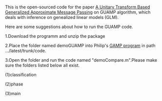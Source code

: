This is the open-sourced code for the paper [A Unitary Transform Based Generalized Approximate Message Passing](https://arxiv.org/abs/2210.08861) on GUAMP algorithm, which deals with inference on genealized linear models (GLM).  


Here are some suggestions about how to run the GUAMP code.

1.Download the programm and unzip the package 

2.Place the folder named demoGUAMP into Philip's [GAMP program](https://sourceforge.net/projects/gampmatlab/) in path .../latest/trunk/code.

3.Open the folder and run the code named "demoCompare.m".Please make sure the folders listed below all exist.

(1)classification

(2)phase

(3)main
